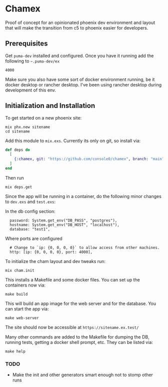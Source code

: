 # Chamex

Proof of concept for an opinionated phoenix dev environment and layout that
will make the transition from c5 to phoenix easier for developers.

## Prerequisites

Get `puma-dev` installed and configured.  Once you have it running add the following 
to `~.puma-dev/ex`

```
4000
```

Make sure you also have some sort of docker environment running, be it docker desktop or 
rancher desktop.  I've been using rancher desktop during development of this env.

## Initialization and Installation 

To get started on a new phoenix site:

```
mix phx.new sitename
cd sitename
```

Add this module to `mix.exs`.  Currently its only on git, so install via:

```elixir
def deps do
  [
    {:chamex, git: "https://github.com/console0/chamex", branch: "main"}
  ]
end
```

Then run

```
mix deps.get
```

Since the app will be running in a container, do the following minor changes to `dev.exs` and `test.exs`:

In the db config section:

```
  password: System.get_env("DB_PASS", "postgres"),
  hostname: System.get_env("DB_HOST", "localhost"),
  database: "test1",
```

Where ports are configured

```
  # Change to `ip: {0, 0, 0, 0}` to allow access from other machines.
  http: [ip: {0, 0, 0, 0}, port: 4000],
```

To initialize the cham layout and dev tweaks run:

```
mix cham.init
```

This installs a Makefile and some docker files.  You can set up the containers now via:

```
make build
```

This will build an app image for the web server and for the database.  You can start the app via:

```
make web-server
```
The site should now be accessible at `https://sitename.ex.test/`

Many other commands are added to the Makefile for dumping the DB, running tests, getting a docker shell prompt, etc.  They can be listed via:

```
make help
```

### TODO

* Make the init and other generators smart enough not to stomp other runs

